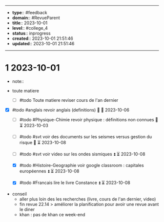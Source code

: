 


---
- **type**:: #feedback
- **domain**:: #RevueParent
- **title**:: 2023-10-01
- **level**:: #college_4
- **status**:: inprogress
- **created**:: 2023-10-01 21:51:46
- **updated**:: 2023-10-01 21:51:46
---


# 1	2023-10-01


- note::
- toute matiere

	- [ ] #todo Toute matiere reviser cours de l'an dernier

- [x] #todo #anglais revoir anglais (definitions) 🔺 📅 2023-10-06

	- [ ] #todo #Physique-Chimie revoir physique : définitions non connues 🔺 ⏳ 2023-10-03

	- [ ] #todo #svt voir des documents sur les seismes versus gestion du risque 🔼 ⏳ 2023-10-08
	- [ ] #todo #svt voir video sur les ondes sismiques ⏫ ⏳ 2023-10-08

	- [x] #todo #Histoire-Geographie   voir google classroom : capitales européennes ⏫ ⏳ 2023-10-08
	- [x] #todo #Francais lire le livre Constance ⏫ ⏳ 2023-10-08
- conseil
	- aller plus loin des les recherches (livre, cours de l'an dernier, video)
	- fin revue 22.14 > améliorer la planification pour avoir une revue avant le diner
	- khan : pas de khan ce week-end